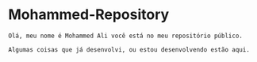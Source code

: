 # Mohammed-Repository
    Olá, meu nome é Mohammed Ali você está no meu repositório público. 
    
    Algumas coisas que já desenvolvi, ou estou desenvolvendo estão aqui.
 

